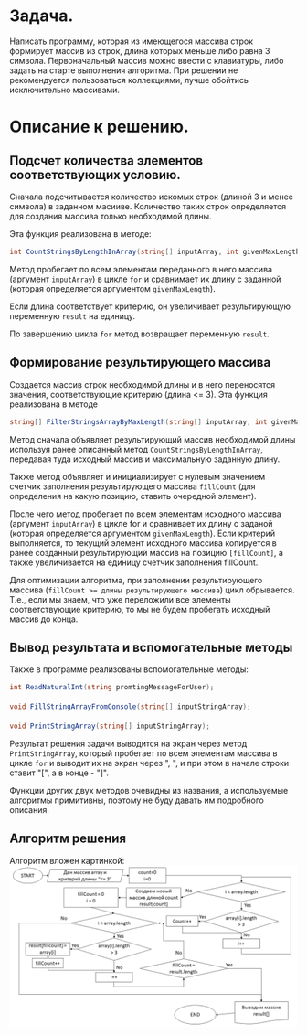 # Задача.

Написать программу, которая из имеющегося массива строк формирует массив из строк, длина которых меньше либо равна 3 символа. Первоначальный массив можно ввести с клавиатуры, либо задать на старте выполнения алгоритма. При решении не рекомендуется пользоваться коллекциями, лучше обойтись исключительно массивами.

# Описание к решению.

## **Подсчет количества элементов соответствующих условию.**
Сначала подсчитывается количество искомых строк (длиной 3 и менее символа) в заданном масииве. Количество таких строк определяется для создания массива только необходимой длины.

Эта функция реализована в методе:
```c#
int CountStringsByLengthInArray(string[] inputArray, int givenMaxLength);
```

Метод пробегает по всем элементам переданного в него массива (аргумент `inputArray`) в цикле `for` и сравнимает их длину с заданной (которая определяется аргументом `givenMaxLength`).

Если длина соответствует критерию, он увеличивает результирующую переменную `result` на единицу.

По завершению цикла `for` метод возвращает переменную `result`.


## **Формирование результирующего массива**
Создается массив строк необходимой длины и в него переносятся значения, соответствующие критерию (длина <= 3).
Эта функция реализована в методе
```c#
string[] FilterStringsArrayByMaxLength(string[] inputArray, int givenMaxLength);
```
Метод сначала объявляет результирующий массив необходимой длины используя ранее описанный метод `CountStringsByLengthInArray`, передавая туда исходный массив и максимальную заданную длину.

Также метод объявляет и инициализирует с нулевым значением счетчик заполнения результирующего массива `fillCount` (для определения на какую позицию, ставить очередной элемент).

После чего метод пробегает по всем элементам исходного массива (аргумент `inputArray`) в цикле for и сравнивает их длину с заданой (которая определяется аргументом `givenMaxLength`). Если критерий выполняется, то текущий элемент исходного массива копируется в ранее созданный результирующий массив на позицию `[fillCount]`, а также увеличивается на единицу счетчик заполнения fillCount.

Для оптимизации алгоритма, при заполнении результирующего массива (`fillCount >= длины результирующего массива`) цикл обрывается. Т.е., если мы знаем, что уже переложили все элементы соответствующие критерию, то мы не будем пробегать исходный массив до конца.

## **Вывод результата и вспомогательные методы**

Также в программе реализованы вспомогательные методы:
```c#
int ReadNaturalInt(string promtingMessageForUser);

void FillStringArrayFromConsole(string[] inputStringArray);

void PrintStringArray(string[] inputStringArray);
```
Результат решения задачи выводится на экран через метод `PrintStringArray`, который пробегает по всем элементам массива в цикле `for` и выводит их на экран через ", ", и при этом в начале строки ставит "[", а в конце - "]".

Функции других двух методов очевидны из названия, а используемые алгоритмы примитивны, поэтому не буду давать им подробного описания.

## Алгоритм решения
Алгоритм вложен картинкой: ![Алгоритм основных методов](algorithm.png)